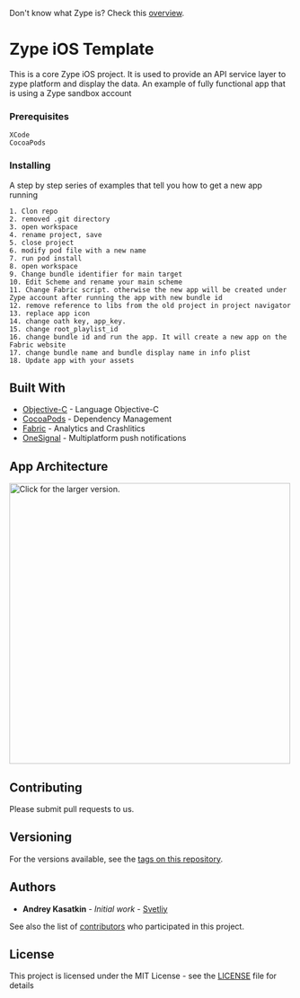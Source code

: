 Don't know what Zype is? Check this [overview](http://www.zype.com/).

# Zype iOS Template

This is a core Zype iOS project. It is used to provide an API service layer to zype platform and display the data.
An example of fully functional app that is using a Zype sandbox account


### Prerequisites

```
XCode
CocoaPods
```

### Installing

A step by step series of examples that tell you how to get a new app running

```
1. Clon repo
2. removed .git directory
3. open workspace
4. rename project, save
5. close project
6. modify pod file with a new name
7. run pod install
8. open workspace
9. Change bundle identifier for main target
10. Edit Scheme and rename your main scheme
11. Change Fabric script. otherwise the new app will be created under Zype account after running the app with new bundle id
12. remove reference to libs from the old project in project navigator
13. replace app icon
14. change oath key, app_key. 
15. change root_playlist_id
16. change bundle id and run the app. It will create a new app on the Fabric website
17. change bundle name and bundle display name in info plist
18. Update app with your assets
```


## Built With

* [Objective-C](https://en.wikipedia.org/wiki/Objective-C) - Language Objective-C
* [CocoaPods](https://cocoapods.org) - Dependency Management
* [Fabric](https://get.fabric.io/) - Analytics and Crashlitics
* [OneSignal](https://onesignal.com/) - Multiplatform push notifications

## App Architecture

<a href="https://drive.google.com/uc?export=view&id=0B9aYmGA7O0ZYOEpjUERGd1hJTjQ"><img src="https://drive.google.com/uc?export=view&id=0B9aYmGA7O0ZYOEpjUERGd1hJTjQ" style="width: 500px; max-width: 100%; height: auto" title="Click for the larger version." /></a>


## Contributing

Please submit pull requests to us.

## Versioning

For the versions available, see the [tags on this repository](https://github.com/zype/zype-ios/tags). 

## Authors

* **Andrey Kasatkin** - *Initial work* - [Svetliy](https://github.com/svetdev)

See also the list of [contributors](https://github.com/zype/zype-ios/graphs/contributors) who participated in this project.

## License

This project is licensed under the MIT License - see the [LICENSE](LICENSE) file for details


